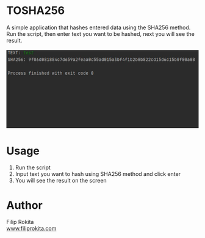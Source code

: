 # TOSHA256
A simple application that hashes entered data using the SHA256 method. Run the script, then enter text you want to be hashed, next you will see the result.<br/>
<br/>
<img src="TOSHA256.png">

# Usage
1. Run the script
2. Input text you want to hash using SHA256 method and click enter
3. You will see the result on the screen

# Author
Filip Rokita</br>
www.filiprokita.com
